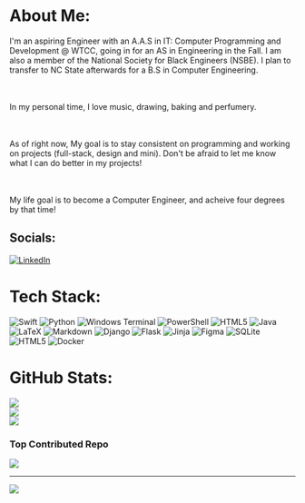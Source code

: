 # About Me:
I'm an aspiring Engineer with an A.A.S in IT: Computer Programming and Development @ WTCC, going in for an AS in Engineering in the Fall. I am also a member of the National Society for Black Engineers (NSBE). I plan to transfer to NC State afterwards for a B.S in Computer Engineering.

<br><br>In my personal time, I love music, drawing, baking and perfumery.

<br><br>As of right now, My goal is to stay consistent on programming and working on projects (full-stack, design and mini). Don't be afraid to let me know what I can do better in my projects!

<br><br>My life goal is to become a Computer Engineer, and acheive four degrees by that time!


## Socials:
[![LinkedIn](https://img.shields.io/badge/LinkedIn-%230077B5.svg?logo=linkedin&logoColor=white)](https://linkedin.com/in/www.linkedin.com/in/nyasjames) 

# Tech Stack:
![Swift](https://img.shields.io/badge/swift-F54A2A?style=flat&logo=swift&logoColor=white) ![Python](https://img.shields.io/badge/python-3670A0?style=flat&logo=python&logoColor=ffdd54) ![Windows Terminal](https://img.shields.io/badge/Windows%20Terminal-%234D4D4D.svg?style=flat&logo=windows-terminal&logoColor=white) ![PowerShell](https://img.shields.io/badge/PowerShell-%235391FE.svg?style=flat&logo=powershell&logoColor=white) ![HTML5](https://img.shields.io/badge/html5-%23E34F26.svg?style=flat&logo=html5&logoColor=white) ![Java](https://img.shields.io/badge/java-%23ED8B00.svg?style=flat&logo=openjdk&logoColor=white) ![LaTeX](https://img.shields.io/badge/latex-%23008080.svg?style=flat&logo=latex&logoColor=white) ![Markdown](https://img.shields.io/badge/markdown-%23000000.svg?style=flat&logo=markdown&logoColor=white) ![Django](https://img.shields.io/badge/django-%23092E20.svg?style=flat&logo=django&logoColor=white) ![Flask](https://img.shields.io/badge/flask-%23000.svg?style=flat&logo=flask&logoColor=white) ![Jinja](https://img.shields.io/badge/jinja-white.svg?style=flat&logo=jinja&logoColor=black) ![Figma](https://img.shields.io/badge/figma-%23F24E1E.svg?style=flat&logo=figma&logoColor=white) ![SQLite](https://img.shields.io/badge/sqlite-%2307405e.svg?style=flat&logo=sqlite&logoColor=white) ![HTML5](https://img.shields.io/badge/html5-%23E34F26.svg?style=flat&logo=html5&logoColor=white) ![Docker](https://img.shields.io/badge/docker-%230db7ed.svg?style=flat&logo=docker&logoColor=white)

# GitHub Stats:
![](https://github-readme-stats.vercel.app/api?username=nyjames&theme=rose&hide_border=true&include_all_commits=true&count_private=true)<br/>
![](https://nirzak-streak-stats.vercel.app/?user=nyjames&theme=rose&hide_border=true)<br/>
![](https://github-readme-stats.vercel.app/api/top-langs/?username=nyjames&theme=rose&hide_border=true&include_all_commits=true&count_private=true&layout=compact)

### Top Contributed Repo
![](https://github-contributor-stats.vercel.app/api?username=nyjames&limit=5&theme=rose&combine_all_yearly_contributions=true)

---
[![](https://visitcount.itsvg.in/api?id=nyjames&icon=0&color=5)](https://visitcount.itsvg.in)

<!-- Proudly created with GPRM ( https://gprm.itsvg.in ) -->
